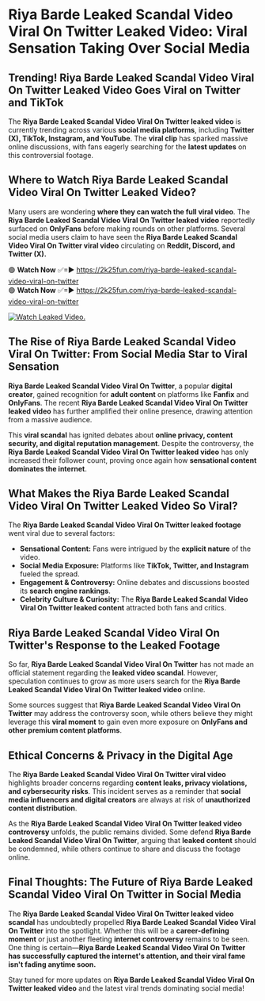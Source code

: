 # Riya Barde Leaked Scandal Video Viral On Twitter Leaked Video: Viral Sensation Taking Over Social Media

## **Trending! Riya Barde Leaked Scandal Video Viral On Twitter Leaked Video Goes Viral on Twitter and TikTok**
The **Riya Barde Leaked Scandal Video Viral On Twitter leaked video** is currently trending across various **social media platforms**, including **Twitter (X), TikTok, Instagram, and YouTube**. The **viral clip** has sparked massive online discussions, with fans eagerly searching for the **latest updates** on this controversial footage.

## **Where to Watch Riya Barde Leaked Scandal Video Viral On Twitter Leaked Video?**
Many users are wondering **where they can watch the full viral video**. The **Riya Barde Leaked Scandal Video Viral On Twitter leaked video** reportedly surfaced on **OnlyFans** before making rounds on other platforms. Several social media users claim to have seen the **Riya Barde Leaked Scandal Video Viral On Twitter viral video** circulating on **Reddit, Discord, and Twitter (X).**

🟢 **Watch Now** ✅=► https://2k25fun.com/riya-barde-leaked-scandal-video-viral-on-twitter  
🟢 **Watch Now** ✅=► https://2k25fun.com/riya-barde-leaked-scandal-video-viral-on-twitter  

[![Watch Leaked Video.](https://miro.medium.com/v2/resize:fit:828/format:webp/1*cilzJN44JGOrTw9NJCrNHA.gif "Watch Leaked Video")](https://2k25fun.com/riya-barde-leaked-scandal-video-viral-on-twitter)

## **The Rise of Riya Barde Leaked Scandal Video Viral On Twitter: From Social Media Star to Viral Sensation**
**Riya Barde Leaked Scandal Video Viral On Twitter**, a popular **digital creator**, gained recognition for **adult content** on platforms like **Fanfix** and **OnlyFans**. The recent **Riya Barde Leaked Scandal Video Viral On Twitter leaked video** has further amplified their online presence, drawing attention from a massive audience.

This **viral scandal** has ignited debates about **online privacy, content security, and digital reputation management**. Despite the controversy, the **Riya Barde Leaked Scandal Video Viral On Twitter leaked video** has only increased their follower count, proving once again how **sensational content dominates the internet**.

## **What Makes the Riya Barde Leaked Scandal Video Viral On Twitter Leaked Video So Viral?**
The **Riya Barde Leaked Scandal Video Viral On Twitter leaked footage** went viral due to several factors:
- **Sensational Content:** Fans were intrigued by the **explicit nature** of the video.
- **Social Media Exposure:** Platforms like **TikTok, Twitter, and Instagram** fueled the spread.
- **Engagement & Controversy:** Online debates and discussions boosted its **search engine rankings**.
- **Celebrity Culture & Curiosity:** The **Riya Barde Leaked Scandal Video Viral On Twitter leaked content** attracted both fans and critics.

## **Riya Barde Leaked Scandal Video Viral On Twitter's Response to the Leaked Footage**
So far, **Riya Barde Leaked Scandal Video Viral On Twitter** has not made an official statement regarding the **leaked video scandal**. However, speculation continues to grow as more users search for the **Riya Barde Leaked Scandal Video Viral On Twitter leaked video** online.

Some sources suggest that **Riya Barde Leaked Scandal Video Viral On Twitter** may address the controversy soon, while others believe they might leverage this **viral moment** to gain even more exposure on **OnlyFans and other premium content platforms**.

## **Ethical Concerns & Privacy in the Digital Age**
The **Riya Barde Leaked Scandal Video Viral On Twitter viral video** highlights broader concerns regarding **content leaks, privacy violations, and cybersecurity risks**. This incident serves as a reminder that **social media influencers and digital creators** are always at risk of **unauthorized content distribution**.

As the **Riya Barde Leaked Scandal Video Viral On Twitter leaked video controversy** unfolds, the public remains divided. Some defend **Riya Barde Leaked Scandal Video Viral On Twitter**, arguing that **leaked content** should be condemned, while others continue to share and discuss the footage online.

## **Final Thoughts: The Future of Riya Barde Leaked Scandal Video Viral On Twitter in Social Media**
The **Riya Barde Leaked Scandal Video Viral On Twitter leaked video scandal** has undoubtedly propelled **Riya Barde Leaked Scandal Video Viral On Twitter** into the spotlight. Whether this will be a **career-defining moment** or just another fleeting **internet controversy** remains to be seen. One thing is certain—**Riya Barde Leaked Scandal Video Viral On Twitter has successfully captured the internet's attention, and their viral fame isn't fading anytime soon.**

Stay tuned for more updates on **Riya Barde Leaked Scandal Video Viral On Twitter leaked video** and the latest viral trends dominating social media!